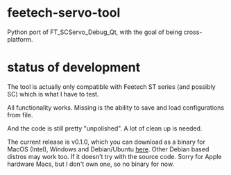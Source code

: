 # feetech-servo-tool

Python port of FT_SCServo_Debug_Qt, with the goal of being cross-platform.

# status of development

The tool is actually only compatible with Feetech ST series (and possibly SC)
which is what I have to test.

All functionality works. Missing is the ability to save and load configurations
from file.

And the code is still pretty "unpolished". A lot of clean up is needed.

The current release is v0.1.0, which you can download as a binary for MacOS (Intel), 
Windows and Debian/Ubuntu [here](https://github.com/dgmz/feetech-servo-tool/releases/tag/v0.1.0). Other Debian based distros may work too. If it doesn't
try with the source code. Sorry for Apple hardware Macs, but I don't own one, so
no binary for now.
